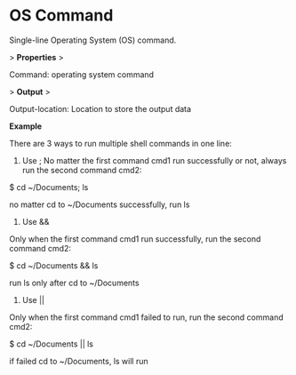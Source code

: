 # OS Command

Single-line Operating System (OS) command.

&gt; **Properties**
&gt; 

Command:  operating system command

&gt; **Output**
&gt; 

Output-location: Location to store the output data

**Example**

There are 3 ways to run multiple shell commands in one line:

1. Use ; No matter the first command cmd1 run successfully or not, always run the second command cmd2:

$ cd ~/Documents; ls

no matter cd to ~/Documents successfully, run ls

1. Use &&

Only when the first command cmd1 run successfully, run the second command cmd2:

$ cd ~/Documents && ls

run ls only after cd to ~/Documents

1. Use ||

Only when the first command cmd1 failed to run, run the second command cmd2:

$ cd ~/Documents || ls

if failed cd to ~/Documents, ls will run